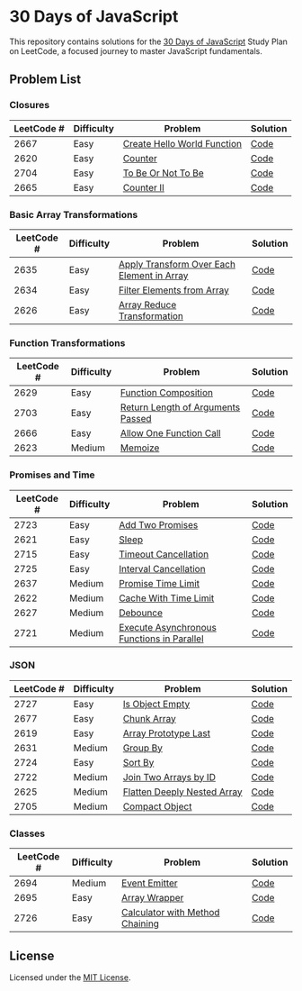 # 30 Days of JavaScript
This repository contains solutions for the [30 Days of JavaScript](https://leetcode.com/studyplan/30-days-of-javascript/) Study Plan on LeetCode, a focused journey to master JavaScript fundamentals.

## Problem List

### Closures
| LeetCode # | Difficulty | Problem | Solution |
|------------|------------|---------|----------|
| 2667 | Easy | [Create Hello World Function](https://leetcode.com/problems/create-hello-world-function/description/?envType=study-plan-v2&envId=30-days-of-javascript) | [Code](closures/2667.js) |
| 2620 | Easy | [Counter](https://leetcode.com/problems/counter/description/?envType=study-plan-v2&envId=30-days-of-javascript) | [Code](closures/2620.js) |
| 2704 | Easy | [To Be Or Not To Be](https://leetcode.com/problems/to-be-or-not-to-be/?envType=study-plan-v2&envId=30-days-of-javascript) | [Code](closures/2704.js) |
| 2665 | Easy | [Counter II](https://leetcode.com/problems/counter-ii/description/?envType=study-plan-v2&envId=30-days-of-javascript) | [Code](closures/2665.js) |

### Basic Array Transformations
| LeetCode # | Difficulty | Problem | Solution |
|------------|------------|---------|----------|
| 2635 | Easy | [Apply Transform Over Each Element in Array](https://leetcode.com/problems/apply-transform-over-each-element-in-array/description/?envType=study-plan-v2&envId=30-days-of-javascript) | [Code](basic-array-transformations/2635.js) |
| 2634 | Easy | [Filter Elements from Array](https://leetcode.com/problems/filter-elements-from-array/description/?envType=study-plan-v2&envId=30-days-of-javascript) | [Code](basic-array-transformations/2634.js) |
| 2626 | Easy | [Array Reduce Transformation](https://leetcode.com/problems/array-reduce-transformation/description/?envType=study-plan-v2&envId=30-days-of-javascript) | [Code](basic-array-transformations/2626.js) |

### Function Transformations
| LeetCode # | Difficulty | Problem | Solution |
|------------|------------|---------|----------|
| 2629 | Easy | [Function Composition](https://leetcode.com/problems/function-composition/description/?envType=study-plan-v2&envId=30-days-of-javascript) | [Code](function-transformations/2629.js) |
| 2703 | Easy | [Return Length of Arguments Passed](https://leetcode.com/problems/return-length-of-arguments-passed/description/?envType=study-plan-v2&envId=30-days-of-javascript) | [Code](function-transformations/2703.js) |
| 2666 | Easy | [Allow One Function Call](https://leetcode.com/problems/allow-one-function-call/description/?envType=study-plan-v2&envId=30-days-of-javascript) | [Code](function-transformations/2666.js) |
| 2623 | Medium | [Memoize](https://leetcode.com/problems/memoize/description/?envType=study-plan-v2&envId=30-days-of-javascript) | [Code](function-transformations/2623.js) |

### Promises and Time
| LeetCode # | Difficulty | Problem | Solution |
|------------|------------|---------|----------|
| 2723 | Easy | [Add Two Promises](https://leetcode.com/problems/add-two-promises/description/?envType=study-plan-v2&envId=30-days-of-javascript) | [Code](promises-and-time/2723.js) |
| 2621 | Easy | [Sleep](https://leetcode.com/problems/sleep/description/?envType=study-plan-v2&envId=30-days-of-javascript) | [Code](promises-and-time/2621.js) |
| 2715 | Easy | [Timeout Cancellation](https://leetcode.com/problems/timeout-cancellation/description/?envType=study-plan-v2&envId=30-days-of-javascript) | [Code](promises-and-time/2715.js) |
| 2725 | Easy | [Interval Cancellation](https://leetcode.com/problems/interval-cancellation/?envType=study-plan-v2&envId=30-days-of-javascript) | [Code](promises-and-time/2725.js) |
| 2637 | Medium | [Promise Time Limit](https://leetcode.com/problems/promise-time-limit/description/?envType=study-plan-v2&envId=30-days-of-javascript) | [Code](promises-and-time/2637.js) |
| 2622 | Medium | [Cache With Time Limit](https://leetcode.com/problems/cache-with-time-limit/description/?envType=study-plan-v2&envId=30-days-of-javascript) | [Code](promises-and-time/2622.js) |
| 2627 | Medium | [Debounce](https://leetcode.com/problems/debounce/description/?envType=study-plan-v2&envId=30-days-of-javascript) | [Code](promises-and-time/2627.js) |
| 2721 | Medium | [Execute Asynchronous Functions in Parallel](https://leetcode.com/problems/execute-asynchronous-functions-in-parallel/description/?envType=study-plan-v2&envId=30-days-of-javascript) | [Code](promises-and-time/2721.js) |

### JSON
| LeetCode # | Difficulty | Problem | Solution |
|------------|------------|---------|----------|
| 2727 | Easy | [Is Object Empty](https://leetcode.com/problems/is-object-empty/description/?envType=study-plan-v2&envId=30-days-of-javascript) | [Code](json/2727.js) |
| 2677 | Easy | [Chunk Array](https://leetcode.com/problems/chunk-array/description/?envType=study-plan-v2&envId=30-days-of-javascript) | [Code](json/2677.js) |
| 2619 | Easy | [Array Prototype Last](https://leetcode.com/problems/array-prototype-last/description/?envType=study-plan-v2&envId=30-days-of-javascript) | [Code](json/2619.js) |
| 2631 | Medium | [Group By](https://leetcode.com/problems/group-by/description/?envType=study-plan-v2&envId=30-days-of-javascript) | [Code](json/2631.js) |
| 2724 | Easy | [Sort By](https://leetcode.com/problems/sort-by/description/?envType=study-plan-v2&envId=30-days-of-javascript) | [Code](json/2724.js) |
| 2722 | Medium | [Join Two Arrays by ID](https://leetcode.com/problems/join-two-arrays-by-id/description/?envType=study-plan-v2&envId=30-days-of-javascript) | [Code](json/2722.js) |
| 2625 | Medium | [Flatten Deeply Nested Array](https://leetcode.com/problems/flatten-deeply-nested-array/description/?envType=study-plan-v2&envId=30-days-of-javascript) | [Code](json/2625.js) |
| 2705 | Medium | [Compact Object](https://leetcode.com/problems/compact-object/description/?envType=study-plan-v2&envId=30-days-of-javascript) | [Code](json/2705.js) |

### Classes
| LeetCode # | Difficulty | Problem | Solution |
|------------|------------|---------|----------|
| 2694 | Medium | [Event Emitter](https://leetcode.com/problems/event-emitter/description/?envType=study-plan-v2&envId=30-days-of-javascript) | [Code](classes/2694.js) |
| 2695 | Easy | [Array Wrapper](https://leetcode.com/problems/array-wrapper/description/?envType=study-plan-v2&envId=30-days-of-javascript) | [Code](classes/2695.js) |
| 2726 | Easy | [Calculator with Method Chaining](https://leetcode.com/problems/calculator-with-method-chaining/description/?envType=study-plan-v2&envId=30-days-of-javascript) | [Code](classes/2726.js) |

## License
Licensed under the [MIT License](./LICENSE).
